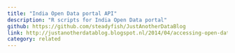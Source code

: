 ```yaml
---
title: "India Open Data portal API"
description: "R scripts for India Open Data portal"
github: https://github.com/steadyfish/JustAnotherDataBlog
link: http://justanotherdatablog.blogspot.nl/2014/04/accessing-open-data-portal-india-using.html
category: related
---
```


